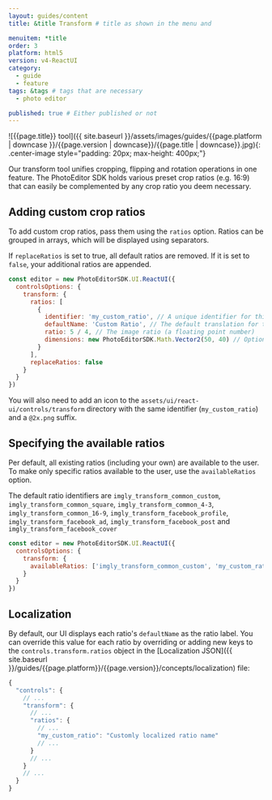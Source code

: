 ```yaml
---
layout: guides/content
title: &title Transform # title as shown in the menu and

menuitem: *title
order: 3
platform: html5
version: v4-ReactUI
category:
  - guide
  - feature
tags: &tags # tags that are necessary
  - photo editor

published: true # Either published or not
---
```

![{{page.title}} tool]({{ site.baseurl }}/assets/images/guides/{{page.platform | downcase }}/{{page.version | downcase}}/{{page.title | downcase}}.jpg){: .center-image style="padding: 20px; max-height: 400px;"}


Our transform tool unifies cropping, flipping and rotation operations in one feature. The PhotoEditor SDK holds various preset crop ratios (e.g. 16:9) that can easily be complemented by any crop ratio you deem necessary.

<!--The tool is implemented in the `TransformToolController` class and can be customized using the [`TransformToolControllerOptions`]({{ site.baseurl }}/apidocs/{{page.platform}}/{{page.version}}/Classes/TransformToolControllerOptions.html) as described in the [configuration]({{ site.baseurl }}/guides/{{page.platform}}/{{page.version}}/introduction/configuration) section. By modifying these options, you may customize the available transform actions and crop aspect ratios by adding or removing `CropAspect` and `TransformAction` objects from or to the corresponding arrays. All sliders and buttons can be customized as well. In order to disable free cropping and force the use of one of the available aspect ratios, set the `allowFreeCrop` property to `true`.-->

## Adding custom crop ratios

To add custom crop ratios, pass them using the `ratios` option. Ratios can be grouped in arrays, which will be displayed using separators.

If `replaceRatios` is set to true, all default ratios are removed. If it is set to `false`, your additional ratios are appended.

```js
const editor = new PhotoEditorSDK.UI.ReactUI({
  controlsOptions: {
    transform: {
      ratios: [
        {
          identifier: 'my_custom_ratio', // A unique identifier for this ratio
          defaultName: 'Custom Ratio', // The default translation for this ratio
          ratio: 5 / 4, // The image ratio (a floating point number)
          dimensions: new PhotoEditorSDK.Math.Vector2(50, 40) // Optional fixed
        }
      ],
      replaceRatios: false
    }
  }
})
```

You will also need to add an icon to the `assets/ui/react-ui/controls/transform` directory with the same identifier (`my_custom_ratio`) and a `@2x.png` suffix.


## Specifying the available ratios

Per default, all existing ratios (including your own) are available to the user. To make only
specific ratios available to the user, use the `availableRatios` option.

The default ratio identifiers are `imgly_transform_common_custom`, `imgly_transform_common_square`, `imgly_transform_common_4-3`, `imgly_transform_common_16-9`, `imgly_transform_facebook_profile`, `imgly_transform_facebook_ad`, `imgly_transform_facebook_post` and `imgly_transform_facebook_cover`

```js
const editor = new PhotoEditorSDK.UI.ReactUI({
  controlsOptions: {
    transform: {
      availableRatios: ['imgly_transform_common_custom', 'my_custom_ratio']
    }
  }
})
```

## Localization

By default, our UI displays each ratio's `defaultName` as the ratio label. You can override this value for each ratio by overriding or adding new keys to the `controls.transform.ratios` object in the [Localization JSON]({{ site.baseurl }}/guides/{{page.platform}}/{{page.version}}/concepts/localization) file:

```js
{
  "controls": {
    // ...
    "transform": {
      // ...
      "ratios": {
        // ...
        "my_custom_ratio": "Customly localized ratio name"
        // ...
      }
      // ...
    }
    // ...
  }
}
```
